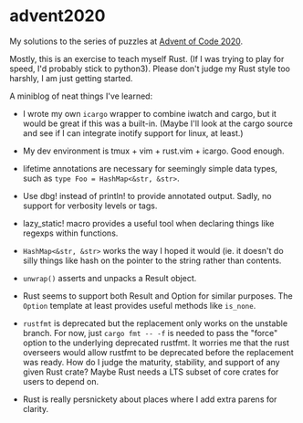 # advent2020

My solutions to the series of puzzles at [Advent of Code
2020](http://adventofcode.com/2020).

Mostly, this is an exercise to teach myself Rust.  (If I was trying to play for
speed, I'd probably stick to python3).  Please don't judge my Rust style too
harshly, I am just getting started.

A miniblog of neat things I've learned:

* I wrote my own `icargo` wrapper to combine iwatch and cargo, but it would
  be great if this was a built-in.  (Maybe I'll look at the cargo source and
  see if I can integrate inotify support for linux, at least.)

* My dev environment is tmux + vim + rust.vim + icargo.  Good enough.

* lifetime annotations are necessary for seemingly simple data types, such as
  `type Foo = HashMap<&str, &str>`.

* Use dbg! instead of println! to provide annotated output.  Sadly, no support
  for verbosity levels or tags.

* lazy_static! macro provides a useful tool when declaring things like regexps
  within functions.

* `HashMap<&str, &str>` works the way I hoped it would (ie. it doesn't do silly
  things like hash on the pointer to the string rather than contents.

* `unwrap()` asserts and unpacks a Result<T> object.

* Rust seems to support both Result<T> and Option<T> for similar purposes.  The
  `Option` template at least provides useful methods like `is_none`.

* `rustfmt` is deprecated but the replacement only works on the unstable branch.
  For now, just `cargo fmt -- -f` is needed to pass the "force" option to the
  underlying deprecated rustfmt.  It worries me that the rust overseers would
  allow rustfmt to be deprecated before the replacement was ready.  How do I
  judge the maturity, stability, and support of any given Rust crate?  Maybe
  Rust needs a LTS subset of core crates for users to depend on.

* Rust is really persnickety about places where I add extra parens for clarity.
